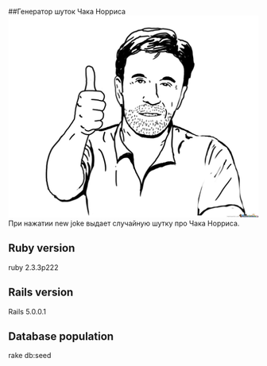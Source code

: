 ##Генератор шуток Чака Норриса
![screenshot](app/assets/images/chuck-norris_o_1405907.jpg "Chuck")
При нажатии new joke выдает случайную шутку про Чака Норриса.

## Ruby version
ruby 2.3.3p222

## Rails version 
Rails 5.0.0.1

## Database population
rake db:seed
